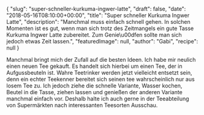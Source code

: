{
    "slug": "super-schneller-kurkuma-ingwer-latte",
    "draft": false,
    "date": "2018-05-16T08:10:00+00:00",
    "title": "Super schneller Kurkuma Ingwer Latte",
    "description": "Manchmal muss einfach schnell gehen. In solchen Momenten ist es gut, wenn man sich trotz des Zeitmangels ein gute Tasse Kurkuma Ingwer Latte zubereitet. Zum Genie\u00dfen sollte man sich jedoch etwas Zeit lassen.",
    "featuredImage": null,
    "author": "Gabi",
    "recipe": null
}

Manchmal bringt mich der Zufall auf die besten Ideen. Ich habe mir neulich einen neuen Tee gekauft. Es handelt sich hierbei um einen Tee, der in Aufgussbeuteln ist. Wahre Teetrinker werden jetzt vielleicht entsetzt sein, denn ein echter Teekenner bereitet sich seinen tee wahrscheinlich nur aus losem Tee zu. Ich jedoch ziehe die schnelle Variante, Wasser kochen, Beutel in die Tasse, ziehen lassen und genießen der anderen Variante manchmal einfach vor. Deshalb halte ich auch gerne in der Teeabteilung von Supermärkten nach interessanten Teesorten Ausschau.